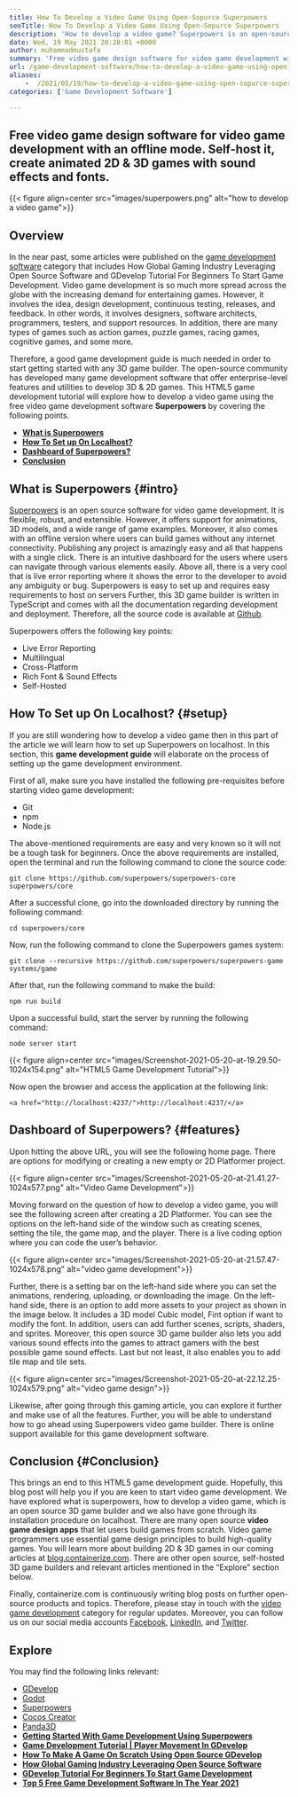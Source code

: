 ```yaml
---
title: How To Develop a Video Game Using Open-Sopurce Superpowers
seoTitle: How To Develop a Video Game Using Open-Sopurce Superpowers
description: 'How to develop a video game? Superpowers is an open-source HTML5 game development. It is cross platform and allows users to build animated 2D & 3D games.'
date: Wed, 19 May 2021 20:28:01 +0000
author: muhammadmustafa
summary: 'Free video game design software for video game development with an offline mode. Self-host it, create animated 2D &amp; 3D games with sound effects and fonts.'
url: /game-development-software/how-to-develop-a-video-game-using-open-sopurce-superpowers/
aliases: 
    -  /2021/05/19/how-to-develop-a-video-game-using-open-sopurce-superpowers/
categories: ['Game Development Software']

---
```

## Free video game design software for video game development with an offline mode. Self-host it, create animated 2D & 3D games with sound effects and fonts.

{{< figure align=center src="images/superpowers.png" alt="how to develop a video game">}}  

## Overview

In the near past, some articles were published on the [game development software][1] category that includes How Global Gaming Industry Leveraging Open Source Software and GDevelop Tutorial For Beginners To Start Game Development. Video game development is so much more spread across the globe with the increasing demand for entertaining games. However, it involves the idea, design development, continuous testing, releases, and feedback. In other words, it involves designers, software architects, programmers, testers, and support resources. In addition, there are many types of games such as action games, puzzle games, racing games, cognitive games, and some more. 

Therefore, a good game development guide is much needed in order to start getting started with any 3D game builder. The open-source community has developed many game development software that offer enterprise-level features and utilities to develop 3D & 2D games. This HTML5 game development tutorial will explore how to develop a video game using the free video game development software **Superpowers** by covering the following points.

  * **[What is Superpowers][2]**
  * **[How To Set up On Localhost?][3]**
  * **[Dashboard of Superpowers?][4]**
  * **[Conclusion][5]**

## What is Superpowers {#intro}

[Superpowers][6] is an open source software for video game development. It is flexible, robust, and extensible. However, it offers support for animations, 3D models, and a wide range of game examples. Moreover, it also comes with an offline version where users can build games without any internet connectivity. Publishing any project is amazingly easy and all that happens with a single click. There is an intuitive dashboard for the users where users can navigate through various elements easily. Above all, there is a very cool that is live error reporting where it shows the error to the developer to avoid any ambiguity or bug. Superpowers is easy to set up and requires easy requirements to host on servers Further, this 3D game builder is written in TypeScript and comes with all the documentation regarding development and deployment. Therefore, all the source code is available at [Github][7].

Superpowers offers the following key points:

  * Live Error Reporting
  * Multilingual 
  * Cross-Platform
  * Rich Font & Sound Effects
  * Self-Hosted

## How To Set up On Localhost? {#setup}

If you are still wondering how to develop a video game then in this part of the article we will learn how to set up Superpowers on localhost. In this section, this **game development guide** will elaborate on the process of setting up the game development environment. 

First of all, make sure you have installed the following pre-requisites before starting video game development:

  * Git
  * npm
  * Node.js

The above-mentioned requirements are easy and very known so it will not be a tough task for beginners. Once the above requirements are installed, open the terminal and run the following command to clone the source code:


```
git clone https://github.com/superpowers/superpowers-core superpowers/core
```


After a successful clone, go into the downloaded directory by running the following command:


```
cd superpowers/core
```


Now, run the following command to clone the Superpowers games system:


```
git clone --recursive https://github.com/superpowers/superpowers-game systems/game
```


After that, run the following command to make the build:


```
npm run build
```


Upon a successful build, start the server by running the following command:


```
node server start
```


{{< figure align=center src="images/Screenshot-2021-05-20-at-19.29.50-1024x154.png" alt="HTML5 Game Development Tutorial">}}  

Now open the browser and access the application at the following link:


```
<a href="http://localhost:4237/">http://localhost:4237/</a>
```


## Dashboard of Superpowers? {#features}

Upon hitting the above URL, you will see the following home page. There are options for modifying or creating a new empty or 2D Platformer project.

{{< figure align=center src="images/Screenshot-2021-05-20-at-21.41.27-1024x577.png" alt="Video Game Development">}}  

Moving forward on the question of how to develop a video game, you will see the following screen after creating a 2D Platformer. You can see the options on the left-hand side of the window such as creating scenes, setting the tile, the game map, and the player. There is a live coding option where you can code the user’s behavior. 

{{< figure align=center src="images/Screenshot-2021-05-20-at-21.57.47-1024x578.png" alt="video game development">}}  

Further, there is a setting bar on the left-hand side where you can set the animations, rendering, uploading, or downloading the image. On the left-hand side, there is an option to add more assets to your project as shown in the image below. It includes a 3D model Cubic model, Fint option if want to modify the font. In addition, users can add further scenes, scripts, shaders, and sprites. Moreover, this open source 3D game builder also lets you add various sound effects into the games to attract gamers with the best possible game sound effects. Last but not least, it also enables you to add tile map and tile sets. 

{{< figure align=center src="images/Screenshot-2021-05-20-at-22.12.25-1024x579.png" alt="video game design">}}  

Likewise, after going through this gaming article, you can explore it further and make use of all the features. Further, you will be able to understand how to go ahead using Superpowers video game builder. There is online support available for this game development software.

## **Conclusion** {#Conclusion}

This brings an end to this HTML5 game development guide. Hopefully, this blog post will help you if you are keen to start video game development. We have explored what is superpowers, how to develop a video game, which is an open source 3D game builder and we also have gone through its installation procedure on localhost. There are many open source **video game design apps** that let users build games from scratch. Video game programmers use essential game design principles to build high-quality games. You will learn more about building 2D & 3D games in our coming articles at [blog.containerize.com][8]. There are other open source, self-hosted 3D game builders and relevant articles mentioned in the “Explore” section below. 

Finally, containerize.com is continuously writing blog posts on further open-source products and topics. Therefore, please stay in touch with the [video game development][9] [][10]category for regular updates. Moreover, you can follow us on our social media accounts [Facebook][11], [LinkedIn][12], and [Twitter][13].

## Explore

You may find the following links relevant:

  * [][14][GDevelop][14]
  * [][14][Godot][15]
  * [][14][Superpowers][6]
  * [][14][Cocos Creator][16]
  * [][14][Panda3D][17]
  * **[Getting Started With Game Development Using Superpowers][18]**
  * **[Game Development Tutorial | Player Movement In GDevelop][19]**
  * [**How To Make A Game On Scratch Using Open Source GDevelop**][20]
  * **[How Global Gaming Industry Leveraging Open Source Software][21]**
  * **[GDevelop Tutorial For Beginners To Start Game Development][22]**
  * [**Top 5 Free Game Development Software In The Year 2021**][23]

 [1]: https://blog.containerize.com/category/game-development-software/
 [2]: #intro
 [3]: #setup
 [4]: #features
 [5]: #Conclusion
 [6]: https://products.containerize.com/game-development-software/superpowers/
 [7]: https://github.com/superpowers/superpowers-core
 [8]: https://blog.containerize.com/
 [9]: https://products.containerize.com/game-development-software/
 [10]: https://products.containerize.com/business-intelligence/
 [11]: https://web.facebook.com/containerize
 [12]: https://www.linkedin.com/company/containerize/
 [13]: https://twitter.com/containerize_co
 [14]: https://products.containerize.com/game-development-software/gdevelop/
 [15]: https://products.containerize.com/game-development-software/godot/
 [16]: https://products.containerize.com/game-development-software/cocos-creator/
 [17]: https://products.containerize.com/game-development-software/panda3d/
 [18]: https://blog.containerize.com/2021/06/04/superpowers-animation-getting-started-with-game-development/
 [19]: https://blog.containerize.com/2021/05/28/game-development-tutorial-player-movement-in-gdevelop/
 [20]: https://blog.containerize.com/2021/08/25/how-to-make-a-game-on-scratch-using-open-source-gdevelop/
 [21]: https://blog.containerize.com/2021/05/07/how-global-gaming-industry-leveraging-open-source-software/
 [22]: https://blog.containerize.com/2021/05/05/gdevelop-tutorial-for-beginners-to-start-game-development/
 [23]: https://blog.containerize.com/2021/06/30/top-5-free-game-development-software-in-the-year-2021/